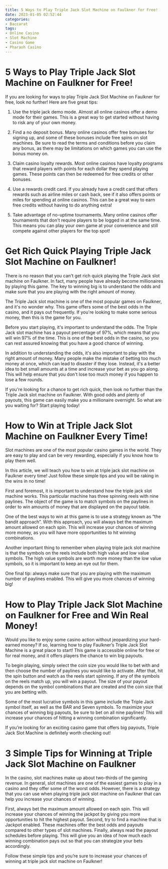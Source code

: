 ```yaml
---
title: 5 Ways to Play Triple Jack Slot Machine on Faulkner for Free!
date: 2023-01-05 02:52:44
categories:
- Baccarat
tags:
- Online Casino
- Slot Machine
- Casino Game
- Pharaoh Casino
---
```



#  5 Ways to Play Triple Jack Slot Machine on Faulkner for Free!

If you are looking for ways to play Triple Jack Slot Machine on Faulkner for free, look no further! Here are five great tips:

1. Use the triple jack demo mode. Almost all online casinos offer a demo mode for their games. This is a great way to get started without having to risk any of your own money.

2. Find a no deposit bonus. Many online casinos offer free bonuses for signing up, and some of these bonuses include free spins on slot machines. Be sure to read the terms and conditions before you claim any bonus, as there may be limitations on which games you can use the bonus money on.

3. Claim casino loyalty rewards. Most online casinos have loyalty programs that reward players with points for each dollar they spend playing games. These points can then be redeemed for free credits or other bonuses.

4. Use a rewards credit card. If you already have a credit card that offers rewards such as airline miles or cash back, see if it also offers points or miles for spending at online casinos. This can be a great way to earn free credits without having to do anything extra!

5. Take advantage of no-uptime tournaments. Many online casinos offer tournaments that don't require players to be logged in at the same time. This means you can play your own game at your convenience and still compete against other players for the top spot!

#  Get Rich Quick Playing Triple Jack Slot Machine on Faulkner!

There is no reason that you can't get rich quick playing the Triple Jack slot machine on Faulkner. In fact, many people have already become millionaires by playing this game. The key to winning big is to understand the odds and make sure that you are playing with the right amount of money.

The Triple Jack slot machine is one of the most popular games on Faulkner, and it's no wonder why. This game offers some of the best odds in the casino, and it pays out frequently. If you're looking to make some serious money, then this is the game for you.

Before you start playing, it's important to understand the odds. The Triple Jack slot machine has a payout percentage of 97%, which means that you will win 97% of the time. This is one of the best odds in the casino, so you can rest assured knowing that you have a good chance of winning.

In addition to understanding the odds, it's also important to play with the right amount of money. Many people make the mistake of betting too much money at once, which can lead to disaster if they lose. Instead, it's a better idea to bet small amounts at a time and increase your bet as you go along. This will help ensure that you don't lose too much money if you happen to lose a few rounds.

If you're looking for a chance to get rich quick, then look no further than the Triple Jack slot machine on Faulkner. With good odds and plenty of payouts, this game can easily make you a millionaire overnight. So what are you waiting for? Start playing today!

#  How to Win at Triple Jack Slot Machine on Faulkner Every Time!

Slot machines are one of the most popular casino games in the world. They are easy to play and can be very rewarding, especially if you know how to play them well.

In this article, we will teach you how to win at triple jack slot machine on Faulkner every time! Just follow these simple tips and you will be raking in the wins in no time!

First and foremost, it is important to understand how the triple jack slot machine works. This particular machine has three spinning reels with nine paylines. The object of the game is to match symbols on the paylines in order to win amounts of money that are displayed on the payout table.

One of the best ways to win at this game is to use a strategy known as “the bandit approach”. With this approach, you will always bet the maximum amount allowed on each spin. This will increase your chances of winning more money, as you will have more opportunities to hit winning combinations.

Another important thing to remember when playing triple jack slot machine is that the symbols on the reels include both high value and low value symbols. The high value symbols are worth more money than the low value symbols, so it is important to keep an eye out for them.

One final tip: always make sure that you are playing with the maximum number of paylines enabled. This will give you more chances of winning big!

#  How to Play Triple Jack Slot Machine on Faulkner for Free and Win Real Money!

Would you like to enjoy some casino action without jeopardizing your hard-earned money? If so, learning how to play Faulkner’s Triple Jack Slot Machine is a great place to start! This game is accessible online for free or for real money, and it offers players the chance to win big payouts.

To begin playing, simply select the coin size you would like to bet with and then choose the number of paylines you would like to activate. After that, hit the spin button and watch as the reels start spinning. If any of the symbols on the reels match up, you will win a payout. The size of your payout depends on the symbol combinations that are created and the coin size that you are betting with.

Some of the most lucrative symbols in this game include the Triple Jack symbol itself, as well as the BAR and Seven symbols. To maximize your chances of winning big payouts, be sure to bet on all nine paylines! This will increase your chances of hitting a winning combination significantly.

If you’re looking for an exciting casino game that offers big payouts, Triple Jack Slot Machine is definitely worth checking out!

#  3 Simple Tips for Winning at Triple Jack Slot Machine on Faulkner

In the casino, slot machines make up about two-thirds of the gaming revenue. In general, slot machines are one of the easiest games to play in a casino and they offer some of the worst odds. However, there is a strategy that you can use when playing triple jack slot machine on Faulkner that can help you increase your chances of winning.

First, always bet the maximum amount allowed on each spin. This will increase your chances of winning the jackpot by giving you more opportunities to hit the highest payout. Second, try to find a machine that is Jackpot enabled. These machines offer the best odds and payouts compared to other types of slot machines. Finally, always read the payout schedules before playing. This will give you an idea of how much each winning combination pays out so that you can strategize your bets accordingly.

Follow these simple tips and you’re sure to increase your chances of winning at triple jack slot machine on Faulkner!